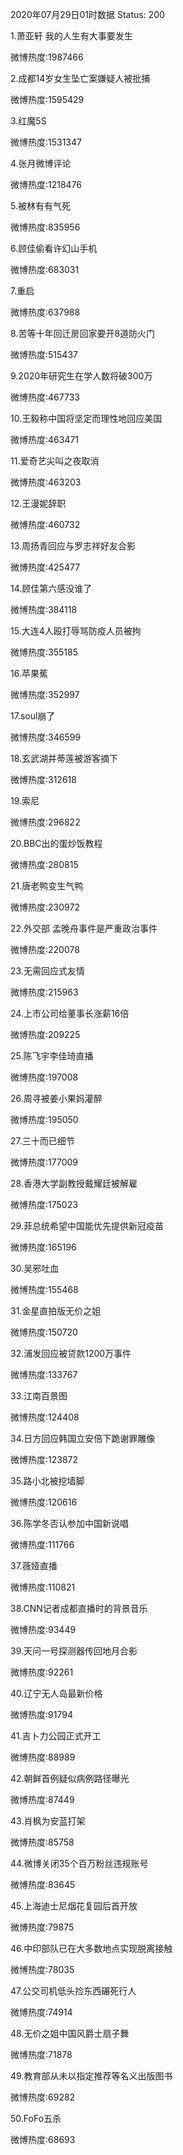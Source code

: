 2020年07月29日01时数据
Status: 200

1.萧亚轩 我的人生有大事要发生

微博热度:1987466

2.成都14岁女生坠亡案嫌疑人被批捕

微博热度:1595429

3.红魔5S

微博热度:1531347

4.张月微博评论

微博热度:1218476

5.被林有有气死

微博热度:835956

6.顾佳偷看许幻山手机

微博热度:683031

7.重启

微博热度:637988

8.苦等十年回迁房回家要开8道防火门

微博热度:515437

9.2020年研究生在学人数将破300万

微博热度:467733

10.王毅称中国将坚定而理性地回应美国

微博热度:463471

11.爱奇艺尖叫之夜取消

微博热度:463203

12.王漫妮辞职

微博热度:460732

13.周扬青回应与罗志祥好友合影

微博热度:425477

14.顾佳第六感没谁了

微博热度:384118

15.大连4人殴打辱骂防疫人员被拘

微博热度:355185

16.苹果蕉

微博热度:352997

17.soul崩了

微博热度:346599

18.玄武湖并蒂莲被游客摘下

微博热度:312618

19.索尼

微博热度:296822

20.BBC出的蛋炒饭教程

微博热度:280815

21.唐老鸭变生气鸭

微博热度:230972

22.外交部 孟晚舟事件是严重政治事件

微博热度:220078

23.无需回应式友情

微博热度:215963

24.上市公司给董事长涨薪16倍

微博热度:209225

25.陈飞宇李佳琦直播

微博热度:197008

26.周寻被姜小果妈灌醉

微博热度:195050

27.三十而已细节

微博热度:177009

28.香港大学副教授戴耀廷被解雇

微博热度:175023

29.菲总统希望中国能优先提供新冠疫苗

微博热度:165196

30.吴邪吐血

微博热度:155468

31.金星直拍版无价之姐

微博热度:150720

32.浦发回应被贷款1200万事件

微博热度:133767

33.江南百景图

微博热度:124408

34.日方回应韩国立安倍下跪谢罪雕像

微博热度:123872

35.路小北被挖墙脚

微博热度:120616

36.陈学冬否认参加中国新说唱

微博热度:111766

37.薇娅直播

微博热度:110821

38.CNN记者成都直播时的背景音乐

微博热度:93449

39.天问一号探测器传回地月合影

微博热度:92261

40.辽宁无人岛最新价格

微博热度:91794

41.吉卜力公园正式开工

微博热度:88989

42.朝鲜首例疑似病例路径曝光

微博热度:87449

43.肖枫为安蓝打架

微博热度:85758

44.微博关闭35个百万粉丝违规账号

微博热度:83645

45.上海迪士尼烟花复园后首开放

微博热度:79875

46.中印部队已在大多数地点实现脱离接触

微博热度:78035

47.公交司机低头捡东西碾死行人

微博热度:74914

48.无价之姐中国风爵士扇子舞

微博热度:71878

49.教育部从未以指定推荐等名义出版图书

微博热度:69282

50.FoFo五杀

微博热度:68693

